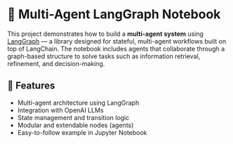 # 🧠 Multi-Agent LangGraph Notebook

This project demonstrates how to build a **multi-agent system** using [LangGraph](https://docs.langchain.com/langgraph/) — a library designed for stateful, multi-agent workflows built on top of LangChain. The notebook includes agents that collaborate through a graph-based structure to solve tasks such as information retrieval, refinement, and decision-making.


## 🚀 Features

- Multi-agent architecture using LangGraph
- Integration with OpenAI LLMs
- State management and transition logic
- Modular and extendable nodes (agents)
- Easy-to-follow example in Jupyter Notebook
